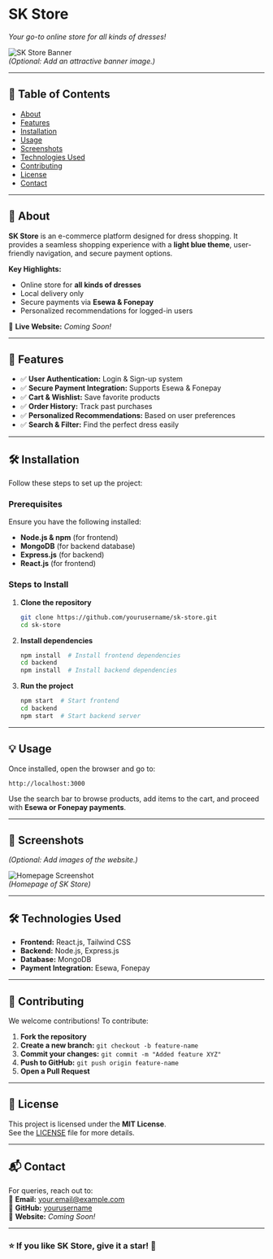 # **SK Store**  
_Your go-to online store for all kinds of dresses!_

![SK Store Banner](https://via.placeholder.com/1200x400.png)  
*(Optional: Add an attractive banner image.)*

---

## **📌 Table of Contents**
- [About](#about)
- [Features](#features)
- [Installation](#installation)
- [Usage](#usage)
- [Screenshots](#screenshots)
- [Technologies Used](#technologies-used)
- [Contributing](#contributing)
- [License](#license)
- [Contact](#contact)

---

## **📖 About**
**SK Store** is an e-commerce platform designed for dress shopping. It provides a seamless shopping experience with a **light blue theme**, user-friendly navigation, and secure payment options.  

**Key Highlights:**  
- Online store for **all kinds of dresses**  
- Local delivery only  
- Secure payments via **Esewa & Fonepay**  
- Personalized recommendations for logged-in users  

🔗 **Live Website:** *Coming Soon!*  

---

## **🚀 Features**
- ✅ **User Authentication:** Login & Sign-up system  
- ✅ **Secure Payment Integration:** Supports Esewa & Fonepay  
- ✅ **Cart & Wishlist:** Save favorite products  
- ✅ **Order History:** Track past purchases  
- ✅ **Personalized Recommendations:** Based on user preferences  
- ✅ **Search & Filter:** Find the perfect dress easily  

---

## **🛠 Installation**
Follow these steps to set up the project:

### **Prerequisites**
Ensure you have the following installed:
- **Node.js & npm** (for frontend)
- **MongoDB** (for backend database)
- **Express.js** (for backend)
- **React.js** (for frontend)

### **Steps to Install**
1. **Clone the repository**  
   ```sh
   git clone https://github.com/yourusername/sk-store.git
   cd sk-store
   ```
2. **Install dependencies**  
   ```sh
   npm install  # Install frontend dependencies
   cd backend
   npm install  # Install backend dependencies
   ```
3. **Run the project**  
   ```sh
   npm start  # Start frontend
   cd backend
   npm start  # Start backend server
   ```

---

## **💡 Usage**
Once installed, open the browser and go to:
```
http://localhost:3000
```
Use the search bar to browse products, add items to the cart, and proceed with **Esewa or Fonepay payments**.

---

## **📸 Screenshots**
*(Optional: Add images of the website.)*  

![Homepage Screenshot](https://via.placeholder.com/800x400.png)  
*(Homepage of SK Store)*  

---

## **🛠 Technologies Used**
- **Frontend:** React.js, Tailwind CSS  
- **Backend:** Node.js, Express.js  
- **Database:** MongoDB  
- **Payment Integration:** Esewa, Fonepay  

---

## **🤝 Contributing**
We welcome contributions! To contribute:  
1. **Fork the repository**  
2. **Create a new branch:** `git checkout -b feature-name`  
3. **Commit your changes:** `git commit -m "Added feature XYZ"`  
4. **Push to GitHub:** `git push origin feature-name`  
5. **Open a Pull Request**  

---

## **📜 License**
This project is licensed under the **MIT License**.  
See the [LICENSE](LICENSE) file for more details.

---

## **📬 Contact**
For queries, reach out to:  
📧 **Email:** your.email@example.com  
🔗 **GitHub:** [yourusername](https://github.com/yourusername)  
🔗 **Website:** *Coming Soon!*  

---

### ⭐ **If you like SK Store, give it a star!** 🌟  
